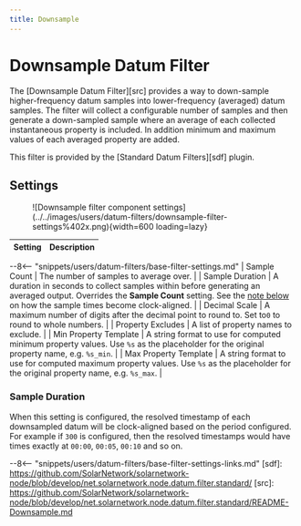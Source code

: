 ```yaml
---
title: Downsample
---
```

# Downsample Datum Filter

The [Downsample Datum Filter][src] provides a way to down-sample higher-frequency datum samples into
lower-frequency (averaged) datum samples. The filter will collect a configurable number of samples
and then generate a down-sampled sample where an average of each collected instantaneous property is
included. In addition minimum and maximum values of each averaged property are added.

This filter is provided by the [Standard Datum Filters][sdf] plugin.

## Settings

<figure markdown>
  ![Downsample filter component settings](../../images/users/datum-filters/downsample-filter-settings%402x.png){width=600 loading=lazy}
</figure>

| Setting            | Description                                                       |
|:-------------------|:------------------------------------------------------------------|
--8<-- "snippets/users/datum-filters/base-filter-settings.md"
| Sample Count          | The number of samples to average over. |
| Sample Duration       | A duration in seconds to collect samples within before generating an averaged output. Overrides the **Sample Count** setting. See the [note below](#sample-duration) on how the sample times become clock-aligned. |
| Decimal Scale         | A maximum number of digits after the decimal point to round to. Set to`0` to round to whole numbers. |
| Property Excludes     | A list of property names to exclude. |
| Min Property Template | A string format to use for computed minimum property values. Use `%s` as the placeholder for the original property name, e.g. `%s_min`. |
| Max Property Template | A string format to use for computed maximum property values. Use `%s` as the placeholder for the original property name, e.g. `%s_max`. |

### Sample Duration

When this setting is configured, the resolved timestamp of each downsampled datum will be
clock-aligned based on the period configured. For example if `300` is configured, then
the resolved timestamps would have times exactly at `00:00`, `00:05`, `00:10` and so on.

--8<-- "snippets/users/datum-filters/base-filter-settings-links.md"
[sdf]: https://github.com/SolarNetwork/solarnetwork-node/blob/develop/net.solarnetwork.node.datum.filter.standard/
[src]: https://github.com/SolarNetwork/solarnetwork-node/blob/develop/net.solarnetwork.node.datum.filter.standard/README-Downsample.md
